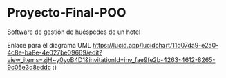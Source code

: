# Proyecto-Final-POO
Software de gestión de huéspedes de un hotel

Enlace para el diagrama UML https://lucid.app/lucidchart/11d07da9-e2a0-4c8e-ba8e-4e027be09669/edit?view_items=zjH~y0yoB4D1&invitationId=inv_fae9fe2b-4263-4612-8265-9c05e3d8eddc
:)
